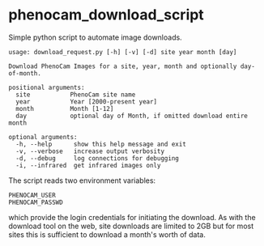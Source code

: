 # phenocam_download_script

Simple python script to automate image downloads.

    usage: download_request.py [-h] [-v] [-d] site year month [day]
    
    Download PhenoCam Images for a site, year, month and optionally day-of-month.
    
    positional arguments:
      site           PhenoCam site name
      year           Year [2000-present year]
      month          Month [1-12]
      day            optional day of Month, if omitted download entire month
    
    optional arguments:
      -h, --help      show this help message and exit
      -v, --verbose   increase output verbosity
      -d, --debug     log connections for debugging
      -i, --infrared  get infrared images only

The script reads two environment variables:

    PHENOCAM_USER
    PHENOCAM_PASSWD

which provide the login credentials for initiating the download.  As
with the download tool on the web, site downloads are limited to 2GB
but for most sites this is sufficient to download a month's worth of
data.
